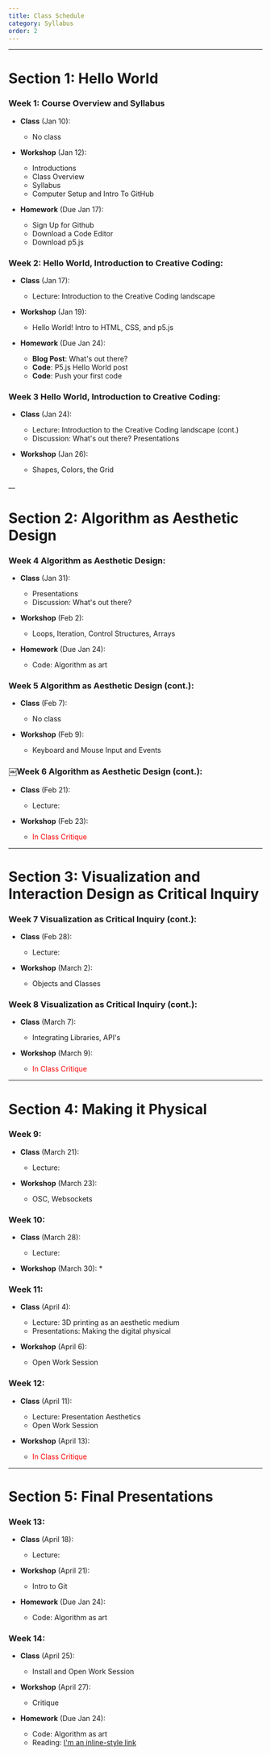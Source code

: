 ```yaml
---
title: Class Schedule
category: Syllabus
order: 2
---
```

___

# Section 1: Hello World

### Week 1: Course Overview and Syllabus 
* **Class** (Jan 10): 
    * No class

 * **Workshop** (Jan 12):
    * Introductions
    * Class Overview
    * Syllabus
    * Computer Setup and Intro To GitHub

* **Homework** (Due Jan 17):
    * Sign Up for Github
    * Download a Code Editor
    * Download p5.js

### Week 2: Hello World, Introduction to Creative Coding:
* **Class** (Jan 17): 
    * Lecture: Introduction to the Creative Coding landscape

* **Workshop** (Jan 19):
    * Hello World! Intro to HTML, CSS, and p5.js

* **Homework** (Due Jan 24):
    * **Blog Post**: What's out there?
    * **Code**: P5.js Hello World post
    * **Code**: Push your first code

### Week 3 Hello World, Introduction to Creative Coding:
* **Class** (Jan 24): 
    * Lecture: Introduction to the Creative Coding landscape (cont.)
    * Discussion: What's out there? Presentations

* **Workshop** (Jan 26):
    * Shapes, Colors, the Grid

__

# Section 2: Algorithm as Aesthetic Design
### Week 4 Algorithm as Aesthetic Design:
* **Class** (Jan 31): 
    * Presentations
    * Discussion: What's out there? 

* **Workshop** (Feb 2):
    * Loops, Iteration, Control Structures, Arrays

* **Homework** (Due Jan 24):
    * Code: Algorithm as art

### Week 5 Algorithm as Aesthetic Design (cont.):
* **Class** (Feb 7): 
    * No class

* **Workshop** (Feb 9):
    * Keyboard and Mouse Input and Events

### ￼Week 6 Algorithm as Aesthetic Design (cont.):
* **Class** (Feb 21): 
    * Lecture: 

* **Workshop** (Feb 23):
    * <span style="color:red">In Class Critique </span>

___
# Section 3: Visualization and Interaction Design as Critical Inquiry

### Week 7 Visualization as Critical Inquiry (cont.): 
* **Class** (Feb 28): 
   * Lecture: 

* **Workshop** (March 2):
    * Objects and Classes
   

### Week 8 Visualization as Critical Inquiry (cont.):
* **Class** (March 7): 
    * Integrating Libraries, API's

* **Workshop** (March 9):
    * <span style="color:red"> In Class Critique </span>

___
# Section 4: Making it Physical

### Week 9: 
* **Class** (March 21): 
    * Lecture: 

* **Workshop** (March 23):
    * OSC, Websockets

### Week 10:
* **Class** (March 28): 
    * Lecture: 

* **Workshop** (March 30):
    * 

### Week 11:
* **Class** (April 4): 
    * Lecture: 3D printing as an aesthetic medium
    * Presentations: Making the digital physical

* **Workshop** (April 6):
   * Open Work Session


### Week 12:
* **Class** (April 11): 
    * Lecture: Presentation Aesthetics
    * Open Work Session

* **Workshop** (April 13):
    * <span style="color:red"> In Class Critique </span>

___
# Section 5: Final Presentations

### Week 13:
* **Class** (April 18): 
    * Lecture: 

* **Workshop** (April 21):
    * Intro to Git

* **Homework** (Due Jan 24):
    * Code: Algorithm as art

### Week 14:
* **Class** (April 25): 
    * Install and Open Work Session

* **Workshop** (April 27):
    * Critique

* **Homework** (Due Jan 24):
    * Code: Algorithm as art
    * Reading: [I'm an inline-style link](http://www.corner-college.com/udb/cproVozeFxParagraphs_on_Conceptual_Art._Sol_leWitt.pdf)